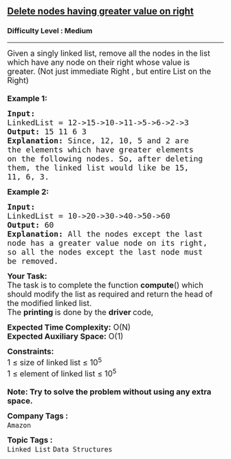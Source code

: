 <h2><a href="https://practice.geeksforgeeks.org/problems/delete-nodes-having-greater-value-on-right/1?page=4&difficulty[]=1&status[]=solved&sortBy=submissions">Delete nodes having greater value on right</a></h2><h3>Difficulty Level : Medium</h3><hr><div class="problems_problem_content__Xm_eO"><p><span style="font-size: 18px;">Given a singly linked list, remove all the nodes in the list which have any node on their right whose value is greater.&nbsp;</span><span style="font-size: 18px;">(Not just immediate Right , but entire List on the Right)<br><br></span><span style="font-size: 18px;"><strong>Example 1:</strong></span></p>
<pre><span style="font-size: 18px;"><strong>Input:
</strong>LinkedList = 12-&gt;15-&gt;10-&gt;11-&gt;5-&gt;6-&gt;2-&gt;3
<strong>Output: </strong>15 11 6 3<strong>
Explanation: </strong>Since, 12, 10, 5 and 2 are
the elements which have greater elements
on the following nodes. So, after deleting
them, the linked list would like be 15,
11, 6, 3.</span>
</pre>
<p><span style="font-size: 18px;"><strong>Example 2:</strong></span></p>
<pre><span style="font-size: 18px;"><strong>Input:
</strong>LinkedList = 10-&gt;20-&gt;30-&gt;40-&gt;50-&gt;60
<strong>Output: </strong>60<br><strong>Explanation: </strong>All the nodes except the last<br>node has a greater value node on its right,<br>so all the nodes except the last node must<br>be removed.</span></pre>
<p><span style="font-size: 18px;"><strong>Your Task:</strong><br>The task is to complete the function <strong>compute</strong>() which should modify the list as required and return the head of the modified linked list.&nbsp;<br>The <strong>printing </strong>is done by the <strong>driver </strong>code,</span></p>
<p><span style="font-size: 18px;"><strong>Expected Time Complexity:</strong>&nbsp;O(N)<br><strong>Expected Auxiliary Space:</strong>&nbsp;O(1)</span></p>
<p><span style="font-size: 18px;"><strong>Constraints:</strong><br>1 ≤ size of linked list ≤ 10<sup>5</sup><br>1 ≤ element of linked list ≤ 10<sup>5</sup><br><br><strong>Note: Try to solve the problem without using any extra space.</strong></span></p></div><p><span style=font-size:18px><strong>Company Tags : </strong><br><code>Amazon</code>&nbsp;<br><p><span style=font-size:18px><strong>Topic Tags : </strong><br><code>Linked List</code>&nbsp;<code>Data Structures</code>&nbsp;